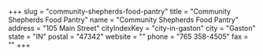 +++
slug = "community-shepherds-food-pantry"
title = "Community Shepherds Food Pantry"
name = "Community Shepherds Food Pantry"
address = "105 Main Street"
cityIndexKey = "city-in-gaston"
city = "Gaston"
state = "IN"
postal = "47342"
website = ""
phone = "765 358-4505"
fax = ""
+++
